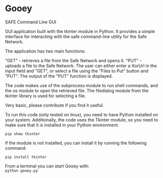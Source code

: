 # Gooey
SAFE Command Line GUI 

GUI application built with the tkinter module in Python. It provides a simple interface for interacting with the safe command-line utility for the Safe Network.

The application has two main functions:

"GET" - retrieves a file from the Safe Network and opens it.
"PUT" - uploads a file to the Safe Network.
The user can either enter a XorUrl in the input field and "GET", or select a file using the "Files to Put" button and "PUT". The output of the "PUT" function is displayed.

The code makes use of the subprocess module to run shell commands, and the os module to open the retrieved file. The filedialog module from the tkinter library is used for selecting a file.

Very basic, please contribute if you find it useful.

To run this code (only tested on linux), you need to have Python installed on your system. Additionally, the code uses the Tkinter module, so you need to make sure that it is installed in your Python environment.

`pip show tkinter` <br />

If the module is not installed, you can install it by running the following command:

`pip install tkinter` <br />

From a terminal you can start Gooey with: <br />
`python gooey.py`

